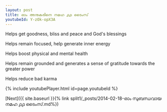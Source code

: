 ```yaml
---
layout: post
title: ഓം അനുകരിനെ നമഹ ൧൧ ടൈംസ്
youtubeId: Y-zOk-opX3A
---
```

 
 
Helps get goodness, bliss and peace and God's blessings
 
Helps remain focused, help generate inner energy 
 
Helps boost physical and mental health 
 
Helps remain grounded and generates a sense of gratitude towards the greater power 
 
Helps reduce bad karma
 
 
 
 


{% include youtubePlayer.html id=page.youtubeId %}
 
[Next]({{ site.baseurl }}{% link  split1/_posts/2014-02-18-ഓം സുബന്ധവായ നമഹ ൧൧ ടൈംസ്.md%})
 
